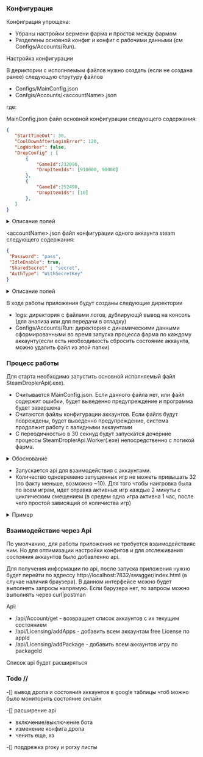 
### Конфигурация 
Конфиграция упрощена:

* Убраны настройки вермени фарма и простоя между фармом
* Разделены основной конфиг и конфиг с рабочими данными (см Configs/Accounts/Run).

Настройка конфигурации

В дериктории с исполняемым файлов нужно создать (если не создана ранее) следующую струтуру файлов

 * Configs/MainConfig.json
 * Confgis/Accounts/\<accountName\>.json

 где:
 
MainConfig.json файл основной конфигурации следующего содержания:
 ``` json
 {
    "StartTimeOut": 30,
    "CoolDownAfterLoginError": 120,
    "LogWorker": false, 
    "DropConfig" : [
        {
            "GameId":232090,
            "DropItemIds": [910000, 90000]
        },
        {
            "GameId":252490,
            "DropItemIds": [10]
        },
    ]
 }
 ```
 <details>
 <summary>Описание полей</summary>

  * StartTimeOut: время задержки между запусками аккаунтов на фарм в секундах
  * CoolDownAfterLoginError: время задержки между запусками аккаунтов на фарм после ошибки авторизации в секундах
  * LogWorker: вести логирование работы SteamDroplerApi.Worker
  * DropConfig: описание идентификаторов дропа
    * GameId: идентификатор приложения
    * DropItemIds: список идентификаторов генераторов дропа

 </details>


 \<accountName\>.json файл конфигурации одного аккаунта steam следующего содержания:
 ``` json
{
  "Password": "pass",
  "IdleEnable": true,
  "SharedSecret" : "secret",
  "AuthType": "WithSecretKey"
}

 ```
 <details>
 <summary>Описание полей</summary>

  * accountName: login аккаунта
  * Password: пароль от аккаунта
  * IdleEnable: активен ли бот
  * SharedSecret: секрет из .maFile
  * AuthType: тип аутентификации  (пока что всегда через SecretKey)
   
 </details>

 В ходе работы приложения будут созданы следующие директории 

 * logs: директория с файлами логов, дублирующй вывод на консоль (для анализа или для передачи в отладку)
 * Configs/Accounts/Run: директория с динамическими данными сформированными во время запуска процесса фарма по каждому аккаунту(если есть необходимость сбросить состояние аккаунта, можно удалить файл из этой папки)

### Процесс работы 

Для старта необходимо запустить основной исполняемый файл SteamDroplerApi(.exe). 
 * Считывается MainConfig.json. Если данного файла нет, или файл содержит ошибки, будет выведенно предупреждение и программа будет завершена
 * Считаются файлы конфигурации аккаунтов. Если файлs будут повреждены, будет выведенно предупреждение, система продолжит работу с валидными аккаунтами
 * С переодичностью в 30 секнуд будут запускатся дочерние процессы SteamDroplerApi.Worker(.exe) непосредственно с логикой фарма.
 
 <details>
 <summary>Обоснование</summary>

 Данное решение потребляет больше ресурсов (RAM, CPU), но 

  * Падение 1 процесса не повлияет на фарм других аккаунтов
  * Возможно подключение proxy (TODO)
  * Отпадает необходимость дублировать дроплер по папками с ~200 аккаунтов
 </details>

  * Запускается api для взаимодействия с аккаунтами.
  * Количество одновремено запущенных игр не можеть привышать 32 (по факту меньше, возможно ~10). Для того чтобы наигровка была по всем играм, идет отравка активных игр каждые 2 минуты с циклическим смещением (в средем одна игра активна 1 час, после чего простой зависящий от количиства игр)
   <details>
 <summary>Пример</summary>

 жирным отмечены активные игры

<b>g1,g2,g3,g4</b>g5...g62,g63,g64

<b>g2,g3,g4,g5</b>g6...g63,g64,g1

<b>g3,g4,g5,g6</b>g7....g64,g1,g2

....

<b>g64,g1,g2,g3</b>g4...g61,g62,g63

 </details>


### Взаимодействие через Api

По умолчанию, для работы приложения не требуется взаимодействияс ним. Но для оптимизации настройки конфигов и для отслеживания состояния аккаунтов было добавленно api.

Для получения информации по api, после запуска приложения нужно будет перейти по адрессу http://localhost:7832/swagger/index.html  (в случае наличия браузера). В данном интерфейсе можно будет выполнять запросы напрямую. Если барузера нет, то запросы можно выполнять через curl|postman 

Api:
 * /api/Account/get - возвращает список аккаунтов с их текущим состоянием
 * /api/Licensing/addApps - добавить всем аккаунтам free License по appId
 * /api/Licensing/addPackage - добавить всем аккаунтов игру по packageId

 Список api будет расширяться

### Todo //

 -[] вывод дропа и состояния аккаунтов в google таблицы чтоб можно было мониторить состояние онлайн

-[] расширение api
 * включение/выключение бота
 * изменение конфига дропа
 * ченить еще, хз


-[] поддрежка proxy и porxy листы